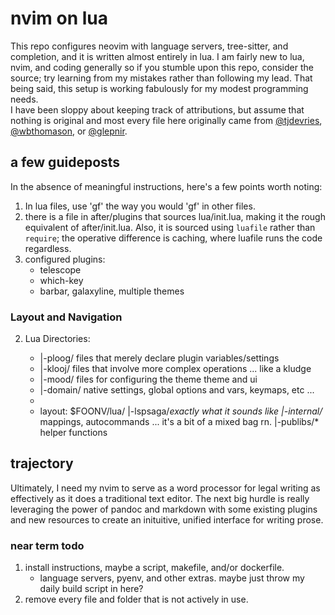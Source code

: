 # nvim on lua  

This repo configures neovim with language servers, tree-sitter, and completion, and it is written almost entirely in lua. I am fairly new to lua, nvim, and coding generally so if you stumble upon this repo, consider the source; try learning from my mistakes rather than following my lead. That being said, this setup is working fabulously for my modest programming needs.  
I have been sloppy about keeping track of attributions, but assume that nothing is original and most every file here originally came from [@tjdevries](github.com/tjdevries), [@wbthomason](github.com/wbthomason), or [@glepnir](github.com/glepnir).  

## a few guideposts  

In the absence of meaningful instructions, here's a few points worth noting:  
1. In lua files, use '<localleader>gf' the way you would 'gf' in other files.
2. there is a file in after/plugins that sources lua/init.lua, making it the rough equivalent of after/init.lua. Also, it is sourced using `luafile` rather than `require`; the operative difference is caching, where luafile runs the code regardless.
3. configured plugins:
    - telescope
    - which-key
    - barbar, galaxyline, multiple themes  

### Layout and Navigation

2. Lua Directories:  
    * |-ploog/  files that merely declare plugin variables/settings  
    * |-klooj/  files that involve more complex operations ... like a kludge  
    * |-mood/   files for configuring the theme theme and ui
    * |-domain/ native settings, global options and vars, keymaps, etc ...



    +
    + layout: $FOONV/lua/
  |-lspsaga/*exactly what it sounds like
  |-internal/*  mappings, autocommands ... it's a bit of a mixed bag rn.
  |-publibs/*   helper functions

## trajectory  

Ultimately, I need my nvim to serve as a word processor for legal writing as effectively as it does a traditional text editor. The next big hurdle is really leveraging the power of pandoc and markdown with some existing plugins and new resources to create an inituitive, unified interface for writing prose.  

### near term todo  

1. install instructions, maybe a script, makefile, and/or dockerfile.  
    - language servers, pyenv, and other extras. maybe just throw my daily build script in here?  
2. remove every file and folder that is not actively in use.
